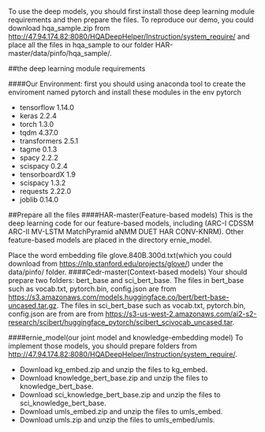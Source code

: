 To use the deep models, you should first install those deep learning module requirements and then prepare the files. To reproduce our demo, you could download hqa_sample.zip from http://47.94.174.82:8080/HQADeepHelper/Instruction/system_require/ and place all the files in hqa_sample to our folder HAR-master/data/pinfo/hqa_sample/.

##the deep learning module requirements

####Our Environment: 
first you should using anaconda tool to create the enviroment named pytorch and install these modules in the env pytorch

*   tensorflow  1.14.0
*   keras   2.2.4
*   torch   1.3.0
*   tqdm    4.37.0
*   transformers    2.5.1
*   tagme   0.1.3
*   spacy   2.2.2
*   scispacy    0.2.4
*   tensorboardX    1.9
*   scispacy    1.3.2
*   requests    2.22.0
*   joblib 0.14.0

##Prepare all the files
####HAR-master(Feature-based models)
This is the deep learning code for our feature-based models, including (ARC-I CDSSM ARC-II MV-LSTM MatchPyramid aNMM DUET HAR CONV-KNRM). Other feature-based models are placed in the directory ernie_model.

Place the word embedding file glove.840B.300d.txt(which you could download from <https://nlp.stanford.edu/projects/glove/>) under the data/pinfo/ folder.
####Cedr-master(Context-based models)
Your should prepare two folders: bert_base and sci_bert_base. The files in bert_base such as vocab.txt, pytorch.bin, config.json are from <https://s3.amazonaws.com/models.huggingface.co/bert/bert-base-uncased.tar.gz>. The files in sci_bert_base such as vocab.txt, pytorch.bin, config.json are from are from  <https://s3-us-west-2.amazonaws.com/ai2-s2-research/scibert/huggingface_pytorch/scibert_scivocab_uncased.tar>.

####ernie_model(our joint model and knowledge-embedding model)
To implement those models, you should prepare folders from <http://47.94.174.82:8080/HQADeepHelper/Instruction/system_require/>.
*   Download kg_embed.zip and unzip the files to kg_embed. 
*   Download knowledge_bert_base.zip and unzip the files to knowledge_bert_base.
*   Download sci_knowledge_bert_base.zip and unzip the files to sci_knowledge_bert_base.
*   Download umls_embed.zip and unzip the files to umls_embed.
*   Download umls.zip and unzip the files to umls_embed/umls.






